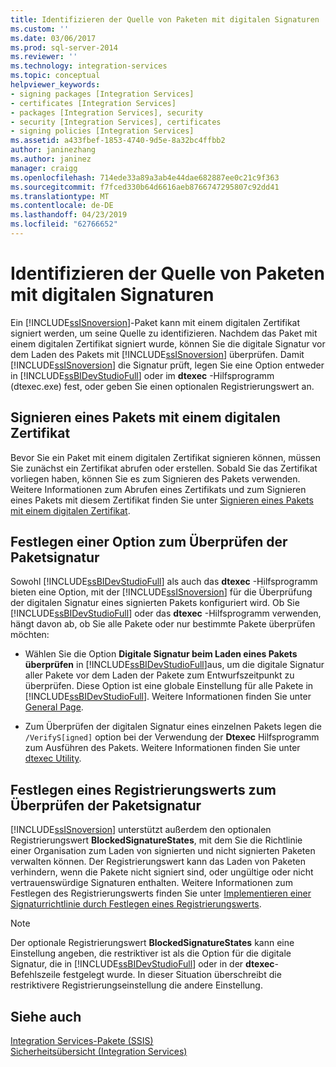 ```yaml
---
title: Identifizieren der Quelle von Paketen mit digitalen Signaturen | Microsoft-Dokumentation
ms.custom: ''
ms.date: 03/06/2017
ms.prod: sql-server-2014
ms.reviewer: ''
ms.technology: integration-services
ms.topic: conceptual
helpviewer_keywords:
- signing packages [Integration Services]
- certificates [Integration Services]
- packages [Integration Services], security
- security [Integration Services], certificates
- signing policies [Integration Services]
ms.assetid: a433fbef-1853-4740-9d5e-8a32bc4ffbb2
author: janinezhang
ms.author: janinez
manager: craigg
ms.openlocfilehash: 714ede33a89a3ab4e44dae682887ee0c21c9f363
ms.sourcegitcommit: f7fced330b64d6616aeb8766747295807c92dd41
ms.translationtype: MT
ms.contentlocale: de-DE
ms.lasthandoff: 04/23/2019
ms.locfileid: "62766652"
---
```

# <a name="identify-the-source-of-packages-with-digital-signatures"></a>Identifizieren der Quelle von Paketen mit digitalen Signaturen
  Ein [!INCLUDE[ssISnoversion](../../includes/ssisnoversion-md.md)]-Paket kann mit einem digitalen Zertifikat signiert werden, um seine Quelle zu identifizieren. Nachdem das Paket mit einem digitalen Zertifikat signiert wurde, können Sie die digitale Signatur vor dem Laden des Pakets mit [!INCLUDE[ssISnoversion](../../includes/ssisnoversion-md.md)] überprüfen. Damit [!INCLUDE[ssISnoversion](../../includes/ssisnoversion-md.md)] die Signatur prüft, legen Sie eine Option entweder in [!INCLUDE[ssBIDevStudioFull](../../includes/ssbidevstudiofull-md.md)] oder im **dtexec** -Hilfsprogramm (dtexec.exe) fest, oder geben Sie einen optionalen Registrierungswert an.  
  
## <a name="signing-a-package-with-a-digital-certificate"></a>Signieren eines Pakets mit einem digitalen Zertifikat  
 Bevor Sie ein Paket mit einem digitalen Zertifikat signieren können, müssen Sie zunächst ein Zertifikat abrufen oder erstellen. Sobald Sie das Zertifikat vorliegen haben, können Sie es zum Signieren des Pakets verwenden. Weitere Informationen zum Abrufen eines Zertifikats und zum Signieren eines Pakets mit diesem Zertifikat finden Sie unter [Signieren eines Pakets mit einem digitalen Zertifikat](../sign-a-package-by-using-a-digital-certificate.md).  
  
## <a name="setting-an-option-to-check-the-package-signature"></a>Festlegen einer Option zum Überprüfen der Paketsignatur  
 Sowohl [!INCLUDE[ssBIDevStudioFull](../../includes/ssbidevstudiofull-md.md)] als auch das **dtexec** -Hilfsprogramm bieten eine Option, mit der [!INCLUDE[ssISnoversion](../../includes/ssisnoversion-md.md)] für die Überprüfung der digitalen Signatur eines signierten Pakets konfiguriert wird. Ob Sie [!INCLUDE[ssBIDevStudioFull](../../includes/ssbidevstudiofull-md.md)] oder das **dtexec** -Hilfsprogramm verwenden, hängt davon ab, ob Sie alle Pakete oder nur bestimmte Pakete überprüfen möchten:  
  
-   Wählen Sie die Option **Digitale Signatur beim Laden eines Pakets überprüfen** in [!INCLUDE[ssBIDevStudioFull](../../includes/ssbidevstudiofull-md.md)]aus, um die digitale Signatur aller Pakete vor dem Laden der Pakete zum Entwurfszeitpunkt zu überprüfen. Diese Option ist eine globale Einstellung für alle Pakete in [!INCLUDE[ssBIDevStudioFull](../../includes/ssbidevstudiofull-md.md)]. Weitere Informationen finden Sie unter [General Page](../general-page-of-integration-services-designers-options.md).  
  
-   Zum Überprüfen der digitalen Signatur eines einzelnen Pakets legen die `/VerifyS[igned]` option bei der Verwendung der **Dtexec** Hilfsprogramm zum Ausführen des Pakets. Weitere Informationen finden Sie unter [dtexec Utility](../packages/dtexec-utility.md).  
  
## <a name="setting-a-registry-value-to-check-the-package-signature"></a>Festlegen eines Registrierungswerts zum Überprüfen der Paketsignatur  
 [!INCLUDE[ssISnoversion](../../includes/ssisnoversion-md.md)] unterstützt außerdem den optionalen Registrierungswert **BlockedSignatureStates**, mit dem Sie die Richtlinie einer Organisation zum Laden von signierten und nicht signierten Paketen verwalten können. Der Registrierungswert kann das Laden von Paketen verhindern, wenn die Pakete nicht signiert sind, oder ungültige oder nicht vertrauenswürdige Signaturen enthalten. Weitere Informationen zum Festlegen des Registrierungswerts finden Sie unter [Implementieren einer Signaturrichtlinie durch Festlegen eines Registrierungswerts](../implement-a-signing-policy-by-setting-a-registry-value.md).  
  
> [!NOTE]  
>  Der optionale Registrierungswert **BlockedSignatureStates** kann eine Einstellung angeben, die restriktiver ist als die Option für die digitale Signatur, die in [!INCLUDE[ssBIDevStudioFull](../../includes/ssbidevstudiofull-md.md)] oder in der **dtexec**-Befehlszeile festgelegt wurde. In dieser Situation überschreibt die restriktivere Registrierungseinstellung die andere Einstellung.  
  
## <a name="see-also"></a>Siehe auch  
 [Integration Services-Pakete &#40;SSIS&#41;](../integration-services-ssis-packages.md)   
 [Sicherheitsübersicht &#40;Integration Services&#41;](security-overview-integration-services.md)  
  
  
